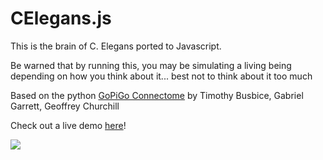 # CElegans.js

This is the brain of C. Elegans ported to Javascript.

Be warned that by running this, you may be simulating a living being depending on how you think about it... best not to think about it too much

Based on the python <a href="https://github.com/Connectome/GoPiGo">GoPiGo Connectome</a> by Timothy Busbice, Gabriel Garrett, Geoffrey Churchill

Check out a live demo <a href="http://zrispo.co/worm/">here</a>!

<img src="http://i.imgur.com/uOtt9zD.png" />
